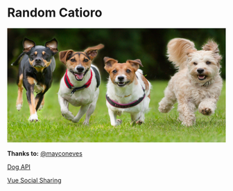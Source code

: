 # Random Catioro

![Random Catioro](https://raw.githubusercontent.com/morikawa77/catioro/master/thumbnail.jpg)

**Thanks to:**
[@mayconeves](https://github.com/mayconeves)

[Dog API](https://dog.ceo/dog-api/)

[Vue Social Sharing](https://github.com/nicolasbeauvais/vue-social-sharing)
